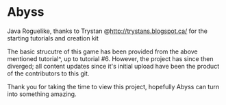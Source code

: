 # Abyss
Java Roguelike, thanks to Trystan @http://trystans.blogspot.ca/ for the starting tutorials and creation kit

The basic strucutre of this game has been provided from the above mentioned tutorial^, up to tutorial #6.
However, the project has since then diverged; all content updates since it's initial upload have been 
the product of the contributors to this git.

Thank you for taking the time to view this project,
hopefully Abyss can turn into something amazing.
